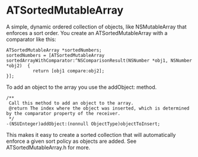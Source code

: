 # ATSortedMutableArray

A simple, dynamic ordered collection of objects, like NSMutableArray that enforces a sort order. You create an ATSortedMutableArray with a comparator like this:

```
ATSortedMutableArray *sortedNumbers;
sortedNumbers = [ATSortedMutableArray sortedArrayWithComparator:^NSComparisonResult(NSNumber *obj1, NSNumber *obj2)  {
          return [obj1 compare:obj2];
}];
```

To add an object to the array you use the addObject: method.

```
/**
 Call this method to add an object to the array. 
 @return The index where the object was inserted, which is determined by the comparator property of the receiver.
 */
-(NSUInteger)addObject:(nonnull ObjectType)objectToInsert;
```

This makes it easy to create a sorted collection that will automatically enforce a given sort policy as objects are added. See ATSortedMutableArray.h for more.